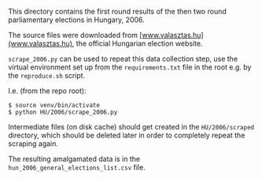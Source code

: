 This directory contains the first round results of the then two round parliamentary elections in Hungary, 2006.

The source files were downloaded from [www.valasztas.hu](www.valasztas.hu), the official Hungarian election website.

`scrape_2006.py` can be used to repeat this data collection step, use the virtual environment set up from the `requirements.txt` file in the root e.g. by the `reproduce.sh` script.

I.e. (from the repo root):

    $ source venv/bin/activate
    $ python HU/2006/scrape_2006.py

Intermediate files (on disk cache) should get created in the `HU/2006/scraped` directory, which should be deleted later in order to completely repeat the scraping again.

The resulting amalgamated data is in the `hun_2006_general_elections_list.csv` file.
